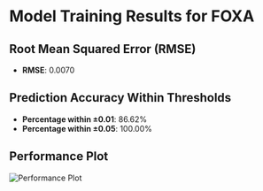 # Model Training Results for FOXA

## Root Mean Squared Error (RMSE)
- **RMSE**: 0.0070

## Prediction Accuracy Within Thresholds
- **Percentage within ±0.01**: 86.62%
- **Percentage within ±0.05**: 100.00%

## Performance Plot
![Performance Plot](../imgs/FOXA.png)
